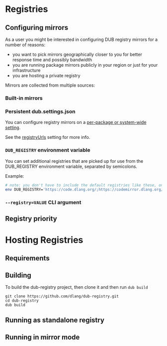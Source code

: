 # Registries

## Configuring mirrors

As a user you might be interested in configuring DUB registry mirrors for a number of reasons:

- you want to pick mirrors geographically closer to you for better response time and possibly bandwidth
- you are running package mirrors publicly in your region or just for your infrastructure
- you are hosting a private registry

Mirrors are collected from multiple sources:

### Built-in mirrors



### Persistent dub.settings.json

You can configure registry mirrors on a [per-package or system-wide setting](./settings.md).

See the [registryUrls](./settings.md#registryurls) setting for more info.

### `DUB_REGISTRY` environment variable

You can set additional registries that are picked up for use from the DUB_REGISTRY environment variable, separated by semicolons.

Example:

```sh
# note: you don't have to include the default registries like these, only include your own registries.
env DUB_REGISTRY='https://code.dlang.org/;https://codemirror.dlang.org/' dub build
```

### `--registry=VALUE` CLI argument

## Registry priority

# Hosting Registries

## Requirements

## Building

To build the dub-registry project, then clone it and then run `dub build`

```
git clone https://github.com/dlang/dub-registry.git
cd dub-registry
dub build
```

## Running as standalone registry



## Running in mirror mode
